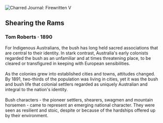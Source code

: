 <div class="artwork-of-the-day">
  <div class="container">
    <div class="img-wrapper">
      <img
        src="https://uploads4.wikiart.org/images/tom-roberts/searing-the-rams-1890.jpg!Large.jpg"
        alt="Charred Journal: Firewritten V" />
    </div>
    <div class="artwork-detail">
      <div class="artwork-origin"> 
        <h2 class="artwork-name">Shearing the Rams</h2>
        <h3 class="artist">
          Tom Roberts
                    ·  1890
        </h3>
      </div>
      <p class="description">
        <span class="artwork-description-text ng-binding" ng-bind-html="viewModel.ArtworkOfTheDay.Description | unsafe">For Indigenous Australians, the bush has long held sacred associations that are central to their identity. In stark contrast, Australia's early colonists regarded the bush as an unfamiliar and at times threatening place, to be cleared or transfigured in keeping with European sensibilities.
<br>
<br>As the colonies grew into established cities and towns, attitudes changed. By 1891, two-thirds of the population was living in cities, yet it was the bush and bush life that colonial settlers regarded as uniquely Australian and integral to the nation's identity.
<br>
<br>Bush characters - the pioneer settlers, shearers, swagmen and mountain horsemen - came to represent an emerging national character. They were seen as resilient and stoic, despite or because of the hardships offered up by their environment.</span>
                        <div class="text-shadow-container" ng-show="showShadow" style=""></div>
      </p>
    </div>
  </div>

</div>
